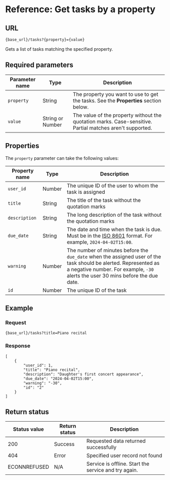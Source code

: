 # Reference:  Get tasks by a property
## URL
```
{base_url}/tasks?{property}={value}
```
Gets a list of tasks matching the specified property.

## Required parameters

| Parameter name | Type | Description |
| ---- | ---- | ---|
| `property` | String | The property you want to use to get the tasks. See the **Properties** section below.|
| `value` | String or Number | The value of the property without the quotation marks. Case-sensitive. Partial matches aren't supported. 

## Properties
The `property` parameter can take the following values:

| Property name | Type | Description |
| ------- | -------| ------ |
| `user_id` | Number | The unique ID of the user to whom the task is assigned |
| `title` | String | The title of the task without the quotation marks |
| `description` | String | The long description of the task without the quotation marks|
| `due_date` | String | The date and time when the task is due. Must be in the [ISO 8601](https://en.wikipedia.org/wiki/ISO_8601) format. For example, `2024-04-02T15:00`. |
| `warning` | Number | The number of minutes before the `due_date` when the assigned user of the task should be alerted. Represented as a negative number. For example, `-30` alerts the user 30 mins before the due date.|
| `id` | Number | The unique ID of the task |

## Example

### Request

```
{base_url}/tasks?title=Piano recital
```
### Response

```
[
    {
        "user_id": 1,
        "title": "Piano recital",
        "description": "Daughter's first concert appearance",
        "due_date": "2024-04-02T15:00",
        "warning": "-30",
        "id": "2"
    }
]

```
## Return status

| Status value | Return status | Description |
| ------------- | ----------- | ----------- |
| 200 | Success | Requested data returned successfully |
| 404 | Error | Specified user record not found |
| ECONNREFUSED | N/A | Service is offline. Start the service and try again. |

